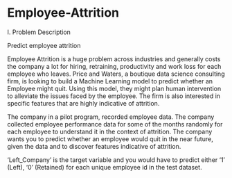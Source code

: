# Employee-Attrition
I. Problem Description 
 
Predict employee attrition 
 
Employee Attrition is a huge problem across industries and generally costs the company a lot for hiring, retraining, productivity and work loss for each employee who leaves. Price and Waters, a boutique data science consulting firm, is looking to build a Machine Learning model to predict whether an Employee might quit. Using this model, they might plan human intervention to alleviate the issues faced by the employee. The firm is also interested in specific features that are highly indicative of attrition. 
 
The company in a pilot program, recorded employee data. The company collected employee performance data for some of the months randomly for each employee to understand it in the context of attrition. The company wants you to predict whether an employee would quit in the near future, given the data and to discover features indicative of attrition. 
 
‘Left_Company’ is the target variable and you would have to predict either ‘1’ (Left), ‘0’ (Retained) for each unique employee id in the test dataset.

